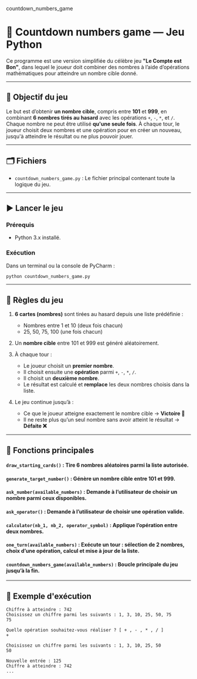 countdown_numbers_game
# 🧮 Countdown numbers game — Jeu Python

Ce programme est une version simplifiée du célèbre jeu **"Le Compte est Bon"**, dans lequel le joueur doit combiner des nombres à l’aide d’opérations mathématiques pour atteindre un nombre cible donné.

---

## 🎯 Objectif du jeu

Le but est d’obtenir **un nombre cible**, compris entre **101** et **999**, en combinant **6 nombres tirés au hasard** avec les opérations `+`, `-`, `*`, et `/`.  
Chaque nombre ne peut être utilisé **qu'une seule fois**. À chaque tour, le joueur choisit deux nombres et une opération pour en créer un nouveau, jusqu'à atteindre le résultat ou ne plus pouvoir jouer.

---

## 🗂️ Fichiers

- `countdown_numbers_game.py` : Le fichier principal contenant toute la logique du jeu.

---

## ▶️ Lancer le jeu

### Prérequis

- Python 3.x installé.

### Exécution

Dans un terminal ou la console de PyCharm :

```bash
python countdown_numbers_game.py
```

---

## 🧠 Règles du jeu

1. **6 cartes (nombres)** sont tirées au hasard depuis une liste prédéfinie :
   - Nombres entre 1 et 10 (deux fois chacun)
   - 25, 50, 75, 100 (une fois chacun)

2. Un **nombre cible** entre 101 et 999 est généré aléatoirement.

3. À chaque tour :
   - Le joueur choisit un **premier nombre**.
   - Il choisit ensuite une **opération** parmi `+`, `-`, `*`, `/`.
   - Il choisit un **deuxième nombre**.
   - Le résultat est calculé et **remplace** les deux nombres choisis dans la liste.

4. Le jeu continue jusqu’à :
   - Ce que le joueur atteigne exactement le nombre cible → **Victoire 🎉**
   - Il ne reste plus qu’un seul nombre sans avoir atteint le résultat → **Défaite ❌**

---

## 🧾 Fonctions principales

#### `draw_starting_cards()` : Tire 6 nombres aléatoires parmi la liste autorisée.

#### `generate_target_number()` : Génère un nombre cible entre 101 et 999.

#### `ask_number(available_numbers)` : Demande à l’utilisateur de choisir un nombre parmi ceux disponibles.

#### `ask_operator()` : Demande à l’utilisateur de choisir une opération valide.

#### `calculator(nb_1, nb_2, operator_symbol)` : Applique l’opération entre deux nombres.

#### `one_turn(available_numbers)` : Exécute un tour : sélection de 2 nombres, choix d’une opération, calcul et mise à jour de la liste.

#### `countdown_numbers_game(available_numbers)` : Boucle principale du jeu jusqu’à la fin.

---

## 📝 Exemple d'exécution

```
Chiffre à atteindre : 742
Choisissez un chiffre parmi les suivants : 1, 3, 10, 25, 50, 75
75

Quelle opération souhaitez-vous réaliser ? [ + , - , * , / ]
+

Choisissez un chiffre parmi les suivants : 1, 3, 10, 25, 50
50

Nouvelle entrée : 125
Chiffre à atteindre : 742
...
```
